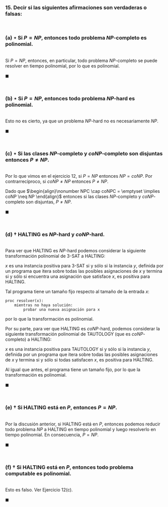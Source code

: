 ### 15. Decir si las siguientes afirmaciones son verdaderas o falsas:

<br>

### (a) ⋆ Si $P = NP$, entonces todo problema $NP$-completo es polinomial.

\
Si $P = NP$, entonces, en particular, todo problema $NP$-completo se puede resolver en tiempo polinomial, por lo que es polinomial.

$\blacksquare$


<br>

### (b) ⋆ Si $P = NP$, entonces todo problema $NP$-hard es polinomial.

\
Esto no es cierto, ya que un problema $NP$-hard no es necesariamente $NP$.

$\blacksquare$


<br>

### (c) ⋆ Si las clases $NP$-completo y $coNP$-completo son disjuntas entonces $P \neq NP$.

\
Por lo que vimos en el ejercicio 12, si $P = NP$ entonces $NP = coNP$. Por contrarrecíproco, si $coNP \neq NP$ entonces $P \neq NP$.

Dado que 
$\begin{align}\nonumber
    NPC \cap coNPC = \emptyset \implies coNP \neq NP
\end{align}$
entonces si las clases $NP$-completo y $coNP$-completo son disjuntas, $P \neq NP$.

$\blacksquare$


<br>

### (d) † HALTING es $NP$-hard y $coNP$-hard.

\
Para ver que HALTING es $NP$-hard podemos considerar la siguiente transformación polinomial de $3$-SAT a HALTING: 

$x$ es una instancia positiva para $3$-SAT si y sólo si la instancia $y$, definida por un programa que itera sobre todas las posibles asignaciones de $x$ y termina si y sólo si encuentra una asignación que satisface $x$, es positiva para HALTING.

Tal programa tiene un tamaño fijo respecto al tamaño de la entrada $x$:
```
proc resolver(x):
    mientras no haya solución:
        probar una nueva asignación para x
```

por lo que la transformación es polinomial.

Por su parte, para ver que HALTING es $coNP$-hard, podemos considerar la siguiente transformación polinomial de TAUTOLOGY (que es $coNP$-completo) a HALTING:

$x$ es una instancia positiva para TAUTOLOGY si y sólo si la instancia $y$, definida por un programa que itera sobre todas las posibles asignaciones de $x$ y termina si y sólo si todas satisfacen $x$, es positiva para HALTING.

Al igual que antes, el programa tiene un tamaño fijo, por lo que la transformación es polinomial.

$\blacksquare$


<br>

### (e) † Si HALTING está en $P$, entonces $P = NP$.

\
Por la discusión anterior, si HALTING está en $P$, entonces podemos reducir todo problema $NP$ a HALTING en tiempo polinomial y luego resolverlo en tiempo polinomial. En consecuencia, $P = NP$.

$\blacksquare$


<br>

### (f) † Si HALTING está en $P$, entonces todo problema computable es polinomial.

\
Esto es falso. Ver Ejercicio 12(c).

$\blacksquare$
